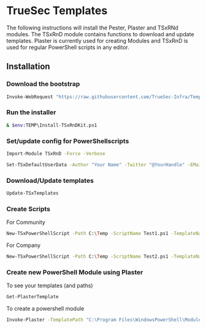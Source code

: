 # TrueSec Templates

The following instructions will install the Pester, Plaster and TSxRNd modules. The TSxRnD module contains functions to download and update templates. Plaster is currently used for creating Modules and TSxRnD is used for regular PowerShell scripts in any editor.

## Installation

### Download the bootstrap
```sh
Invoke-WebRequest "https://raw.githubusercontent.com/TrueSec-Infra/Templates/master/Install-TSxRnDKit.ps1" -OutFile $env:TEMP\Install-TSxRnDKit.ps1
```
### Run the installer
```sh
& $env:TEMP\Install-TSxRnDKit.ps1
```
### Set/update config for PowerShellscripts
```sh
Import-Module TSxRnD -Force -Verbose
```
```sh
Set-TSxDefaultUserData -Author "Your Name" -Twitter "@YourHandle" -EMail "your.email@internet.com" -Blog "https://bestblog.com" -Company "Company" -CompanyWeb "https://www.company.com"
```
### Download/Update templates
```sh
Update-TSxTemplates
```
### Create Scripts
For Community
```sh
New-TSxPowerShellScript -Path C:\Temp -ScriptName Test1.ps1 -TemplateName Default -Class Community
```
For Company
```sh
New-TSxPowerShellScript -Path C:\Temp -ScriptName Test2.ps1 -TemplateName Default -Class Company
```
### Create new PowerShell Module using Plaster
To see your templates (and paths)
```sh
Get-PlasterTemplate
```
To create a powershell module
```sh
Invoke-Plaster -TemplatePath "C:\Program Files\WindowsPowerShell\Modules\Plaster\1.1.3\Templates\NewPowerShellScriptModule" -DestinationPath C:\Temp -Force
```
